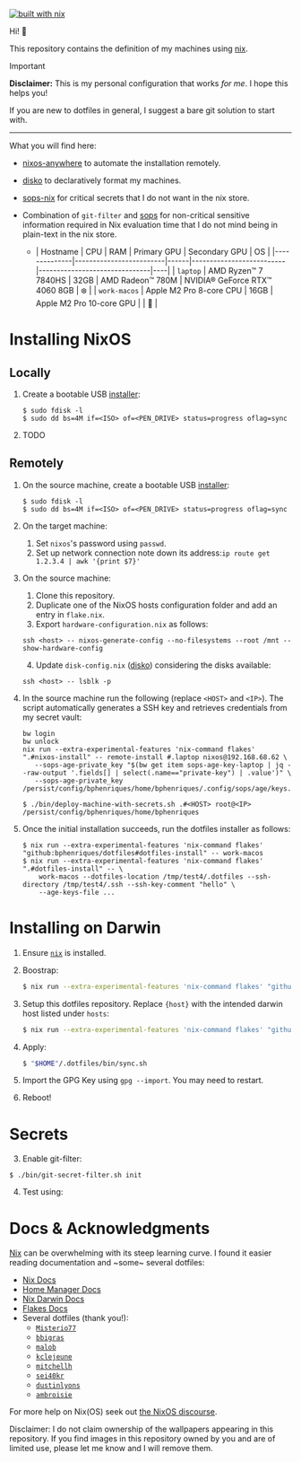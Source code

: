 [![built with nix](https://builtwithnix.org/badge.svg)](https://builtwithnix.org)

Hi! 👋 

This repository contains the definition of my machines using [nix](https://nixos.org/).

> [!IMPORTANT]
> **Disclaimer:** This is my personal configuration that works _for me_. I hope this helps you!
> 
> If you are new to dotfiles in general, I suggest a bare git solution to start with.

----

What you will find here:
- [nixos-anywhere](https://github.com/nix-community/nixos-anywhere) to automate the installation remotely.
- [disko](https://github.com/nix-community/disko) to declaratively format my machines.
- [sops-nix](https://github.com/Mic92/sops-nix) for critical secrets that I do not want in the nix store.
- Combination of `git-filter` and [sops](https://github.com/getsops/sops) for non-critical sensitive information required in Nix evaluation time that I do not mind being in plain-text in the nix store.

  - | Hostname     | CPU                     | RAM  | Primary GPU              | Secondary GPU                 | OS |
  |--------------|-------------------------|------|--------------------------|-------------------------------|----|
  | `laptop`     | AMD Ryzen™ 7 7840HS     | 32GB | AMD Radeon™ 780M | NVIDIA® GeForce RTX™ 4060 8GB | ❄️  |
  | `work-macos` | Apple M2 Pro 8-core CPU | 16GB | Apple M2 Pro 10-core GPU |                               | 🍏  |

# Installing NixOS

## Locally

1. Create a bootable USB [installer](https://nixos.org/download/):

   ```
   $ sudo fdisk -l
   $ sudo dd bs=4M if=<ISO> of=<PEN_DRIVE> status=progress oflag=sync
   ```
   
2. TODO

## Remotely

1. On the source machine, create a bootable USB [installer](https://nixos.org/download/):

   ```
   $ sudo fdisk -l
   $ sudo dd bs=4M if=<ISO> of=<PEN_DRIVE> status=progress oflag=sync
   ```

2. On the target machine:
   1. Set `nixos`'s password using `passwd`.
   2. Set up network connection note down its address:`ip route get 1.2.3.4 | awk '{print $7}'`

3. On the source machine:
   1. Clone this repository.
   2. Duplicate one of the NixOS hosts configuration folder and add an entry in `flake.nix`.
   3. Export `hardware-configuration.nix` as follows:
   ```
   ssh <host> -- nixos-generate-config --no-filesystems --root /mnt --show-hardware-config
   ```
   
   4. Update `disk-config.nix` ([disko](https://github.com/nix-community/disko)) considering the disks available:
   ```
   ssh <host> -- lsblk -p
   ```

4. In the source machine run the following (replace `<HOST>` and `<IP>`). The script automatically generates a SSH key and retrieves credentials from my secret vault:

    ```
    bw login
    bw unlock
    nix run --extra-experimental-features 'nix-command flakes' ".#nixos-install" -- remote-install #.laptop nixos@192.168.68.62 \
       --sops-age-private_key "$(bw get item sops-age-key-laptop | jq --raw-output '.fields[] | select(.name=="private-key") | .value')" \
       --sops-age-private_key /persist/config/bphenriques/home/bphenriques/.config/sops/age/keys.txt
    
    $ ./bin/deploy-machine-with-secrets.sh .#<HOST> root@<IP> /persist/config/bphenriques/home/bphenriques
    ```

6. Once the initial installation succeeds, run the dotfiles installer as follows:
    ```
    $ nix run --extra-experimental-features 'nix-command flakes' "github:bphenriques/dotfiles#dotfiles-install" -- work-macos
    $ nix run --extra-experimental-features 'nix-command flakes' ".#dotfiles-install" -- \
        work-macos --dotfiles-location /tmp/test4/.dotfiles --ssh-directory /tmp/test4/.ssh --ssh-key-comment "hello" \
        --age-keys-file ...
    ```

# Installing on Darwin

1. Ensure [`nix`](https://nixos.org/manual/nix/stable/installation/installing-binary.html) is installed.
2. Boostrap:
   ```sh
   $ nix run --extra-experimental-features 'nix-command flakes' "github:bphenriques/dotfiles#darwin-install"
   ```
   
3. Setup this dotfiles repository. Replace `{host}` with the intended darwin host listed under `hosts`:
   ```sh
   $ nix run --extra-experimental-features 'nix-command flakes' "github:bphenriques/dotfiles#dotfiles-install"
   ```

4. Apply:
   ```sh
   $ "$HOME"/.dotfiles/bin/sync.sh
   ```

5. Import the GPG Key using `gpg --import`. You may need to restart.
6. Reboot!

# Secrets

3. Enable git-filter:
```shell
$ ./bin/git-secret-filter.sh init
```

4. Test using:

# Docs & Acknowledgments

[Nix](https://nixos.org/) can be overwhelming with its steep learning curve. I found it easier reading documentation and ~some~ several dotfiles:
- [Nix Docs](https://nixos.org/guides/nix-pills/)
- [Home Manager Docs](https://nix-community.github.io/home-manager)
- [Nix Darwin Docs](https://daiderd.com/nix-darwin/manual/index.html)
- [Flakes Docs](https://nixos.wiki/wiki/Flakes)
- Several dotfiles (thank you!):
    - [`Misterio77`](https://github.com/Misterio77/nix-config) 
    - [`bbigras`](https://github.com/bbigras/nix-config)
    - [`malob`](https://github.com/malob/nixpkgs)
    - [`kclejeune`](https://github.com/kclejeune/system)
    - [`mitchellh`](https://github.com/mitchellh/nixos-config)
    - [`sei40kr`](https://github.com/sei40kr/dotfiles)
    - [`dustinlyons`](https://github.com/dustinlyons/nixos-config)
    - [`ambroisie`](https://git.belanyi.fr/ambroisie/nix-config/)

For more help on Nix(OS) seek out [the NixOS discourse](https://discourse.nixos.org).


Disclaimer: I do not claim ownership of the wallpapers appearing in this repository. If you find images in this repository owned by you and are of limited use, please let me know and I will remove them.
